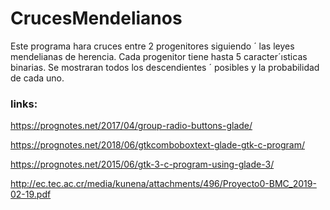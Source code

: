 # CrucesMendelianos
Este programa hara cruces entre 2 progenitores siguiendo ´ las leyes mendelianas de herencia. Cada progenitor tiene hasta 5 caracter´ısticas binarias. Se mostraran todos los descendientes ´ posibles y la probabilidad de cada uno.

### links:
https://prognotes.net/2017/04/group-radio-buttons-glade/

https://prognotes.net/2018/06/gtkcomboboxtext-glade-gtk-c-program/

https://prognotes.net/2015/06/gtk-3-c-program-using-glade-3/

http://ec.tec.ac.cr/media/kunena/attachments/496/Proyecto0-BMC_2019-02-19.pdf

